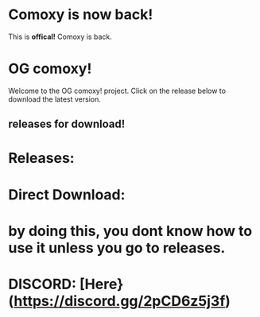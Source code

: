 # Comoxy is now back!

This is **offical!** Comoxy is back.

# OG comoxy!

Welcome to the OG comoxy! project. Click on the release below to download the latest version.

## releases for download!

# Releases: 

# Direct Download: 

# by doing this, you dont know how to use it unless you go to releases.

# DISCORD: [Here}(https://discord.gg/2pCD6z5j3f)

